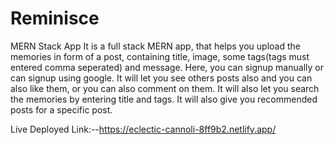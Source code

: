 # Reminisce
MERN Stack App
It is a full stack MERN app, that helps you upload the memories in form of a post, containing title, image, some tags(tags must entered comma seperated) and message.
Here, you can signup manually or can signup using google.
It will let you see others posts also and you can also like them, or you can also comment on them.
It will also let you search the memories by entering title and tags.
It will also give you recommended posts for a specific post.

Live Deployed Link:--https://eclectic-cannoli-8ff9b2.netlify.app/



